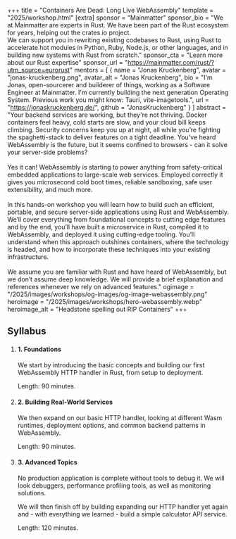 +++
title = "Containers Are Dead: Long Live WebAssembly"
template = "2025/workshop.html"
[extra]
  sponsor = "Mainmatter"
  sponsor_bio = "We at Mainmatter are experts in Rust. We have been part of the Rust ecosystem for years, helping out the crates.io project. <br />We can support you in rewriting existing codebases to Rust, using Rust to accelerate hot modules in Python, Ruby, Node.js, or other languages, and in building new systems with Rust from scratch."
  sponsor_cta = "Learn more about our Rust expertise"
  sponsor_url = "https://mainmatter.com/rust/?utm_source=eurorust"
  mentors = [
    { name = "Jonas Kruckenberg", avatar = "jonas-kruckenberg.png", avatar_alt = "Jonas Kruckenberg",  bio = "I'm Jonas, open-sourcerer and builderer of things, working as a Software Engineer at Mainmatter.  I'm currently building the next generation Operating System. Previous work you might know: Tauri, vite-imagetools.",  url = "https://jonaskruckenberg.de/",  github = "JonasKruckenberg" }
  ]
  abstract = "Your backend services are working, but they're not thriving. Docker containers feel heavy, cold starts are slow, and your cloud bill keeps climbing. Security concerns keep you up at night, all while you’re fighting the spaghetti-stack to deliver features on a tight deadline. You've heard WebAssembly is the future, but it seems confined to browsers - can it solve your server-side problems?<br /><br />Yes it can! WebAssembly is starting to power anything from safety-critical embedded applications to large-scale web services. Employed correctly it gives you microsecond cold boot times, reliable sandboxing, safe user extensibility, and much more.<br /><br />In this hands-on workshop you will learn how to build such an efficient, portable, and secure server-side applications using Rust and WebAssembly. We’ll cover everything from foundational concepts to cutting edge features and by the end, you’ll have built a microservice in Rust, compiled it to WebAssembly, and deployed it using cutting-edge tooling. You’ll understand when this approach outshines containers, where the technology is headed, and how to incorporate these techniques into your existing infrastructure.<br /><br />We assume you are familiar with Rust and have heard of WebAssembly, but we don’t assume deep knowledge.  We will provide a brief explanation and references whenever we rely on advanced features."
  ogimage = "/2025/images/workshops/og-images/og-image-webassembly.png"
  heroimage = "/2025/images/workshops/hero-webassembly.webp"
  heroimage_alt = "Headstone spelling out RIP Containers"
+++

<div class="">
  <h2 class="mb-7">Syllabus</h2>
  <ol class="syllabus">
    <li class="mb-7 border">
      <h4>1. Foundations</h4>
      <div>
        <p>We start by introducing the basic concepts and building our first WebAssembly HTTP handler in Rust, from setup to deployment.</p>
        <p>Length: 90 minutes.</p>
      </div>
    </li>
    <li class="mb-7 border">
      <h4>2. Building Real-World Services</h4>
      <div>
        <p>We then expand on our basic HTTP handler, looking at different Wasm runtimes, deployment options, and common backend patterns in WebAssembly.</p>
        <p>Length: 90 minutes.</p>
      </div>
    </li>
    <li class="mb-7 border">
      <h4>3. Advanced Topics</h4>
      <div>
        <p>No production application is complete without tools to debug it. We will look debuggers, performance profiling tools, as well as monitoring solutions.</p>
        <p>We will then finish off by building expanding our HTTP handler yet again and - with everything we learned - build a simple calculator API service.</p>
        <p>Length: 120 minutes.</p>
      </div>
    </li>
  </ol>
</p>
</div>
